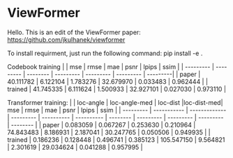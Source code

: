 # ViewFormer

Hello. 
This is an edit of the ViewFormer paper: https://github.com/jkulhanek/viewformer

To install requirment, just run the following command:
pip install -e .


Codebook training
|           |    mse    |   rmse   |     mae   |    psnr   |   lpips   |   ssim   |
| --------- | --------- | -------- | --------- | --------- | --------- | ---------|
| paper     | 40.111782 | 6.122104 | 1.783276  | 32.679970 | 0.033483  | 0.962444 |
| trained   | 41.745335 | 6.111624 | 1.500933  | 32.927101 | 0.027030  | 0.973110 |


Transformer training: 
|           |  loc-angle  | loc-angle-med |  loc-dist |loc-dist-med|    mse     |   rmse   |     mae   |    psnr   |   lpips   |   ssim   |
| --------- | ----------- | ------------- | --------- | ---------- | ---------- | -------- | --------- | --------- | --------- | -------- |
| paper     |  0.083059   |   0.067267    | 0.253630  |  0.210964  | 74.843483  | 8.186931 | 2.187041  | 30.247765 | 0.050506  | 0.949935 |
| trained   |  0.186236   |   0.128448    | 0.496741  |  0.385123  | 105.547150 | 9.564821 | 2.301619  | 29.034624 | 0.041288  | 0.957995 |  
